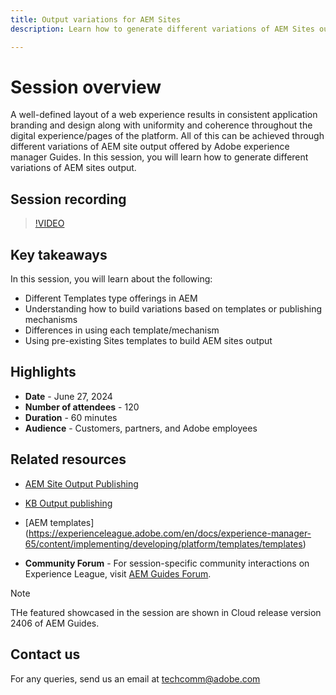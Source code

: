 ```yaml
---
title: Output variations for AEM Sites
description: Learn how to generate different variations of AEM Sites output from AEM Guides

---
```


# Session overview

A well-defined layout of a web experience results in consistent application branding
and design along with uniformity and coherence throughout the digital
experience/pages of the platform.
All of this can be achieved through different variations of AEM site output offered by Adobe experience manager Guides.
In this session, you will learn how to generate different variations of AEM sites output.

## Session recording

>[!VIDEO](https://video.tv.adobe.com/v/3430649/)

## Key takeaways

In this session, you will learn about the following:

- Different Templates type offerings in AEM
- Understanding how to build variations based on templates or publishing mechanisms
- Differences in using each template/mechanism
- Using pre-existing Sites templates to build AEM sites output

## Highlights

- **Date** - June 27, 2024
- **Number of attendees** - 120
- **Duration** - 60 minutes
- **Audience** - Customers, partners, and Adobe employees

## Related resources


- [AEM Site Output Publishing](https://experienceleague.adobe.com/en/docs/experience-manager-guides/using/user-guide/output-gen/output-presets-aemg/generate-output-aem-site#:~:text=To%20open%20output%20presets%20for,configurations%2C%20and%20then%20click%20Save.)

- [KB Output publishing](https://experienceleague.adobe.com/en/docs/experience-manager-guides/using/user-guide/output-gen/output-presets-aemg/generate-output-knowledge-base)

- [AEM templates]
(https://experienceleague.adobe.com/en/docs/experience-manager-65/content/implementing/developing/platform/templates/templates)

- **Community Forum** - For session-specific community interactions on Experience League, visit [AEM Guides Forum](https://experienceleaguecommunities.adobe.com/t5/experience-manager-guides/bd-p/xml-documentation-discussions).

>[!NOTE]
>
> THe featured showcased in the session are shown in Cloud release version 2406 of AEM Guides.

## Contact us

For any queries, send us an email at <techcomm@adobe.com>

